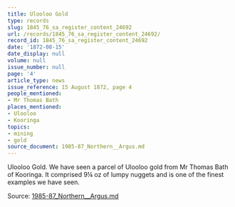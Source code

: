 ```yaml
---
title: Ulooloo Gold
type: records
slug: 1845_76_sa_register_content_24692
url: /records/1845_76_sa_register_content_24692/
record_id: 1845_76_sa_register_content_24692
date: '1872-08-15'
date_display: null
volume: null
issue_number: null
page: '4'
article_type: news
issue_reference: 15 August 1872, page 4
people_mentioned:
- Mr Thomas Bath
places_mentioned:
- Ulooloo
- Kooringa
topics:
- mining
- gold
source_document: 1985-87_Northern__Argus.md
---
```


Ulooloo Gold.  We have seen a parcel of Ulooloo gold from Mr Thomas Bath of Kooringa.  It comprised 9¼ oz of lumpy nuggets and is one of the finest examples we have seen.

Source: [1985-87_Northern__Argus.md](/downloads/markdown/1985-87_Northern__Argus.md)
